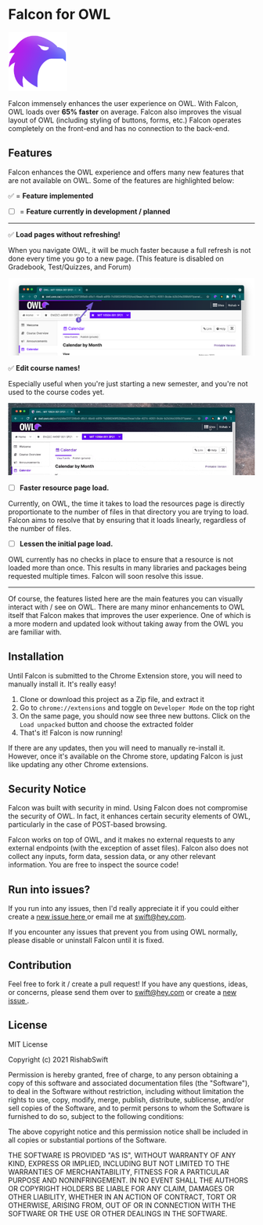 # Falcon for OWL

<img width="120" src="assets/images/falcon-hd.png"></img>

Falcon immensely enhances the user experience on OWL. With Falcon, OWL loads over **65% faster** on average. Falcon also improves the visual layout of OWL (including styling of buttons, forms, etc.) Falcon operates completely on the front-end and has no connection to the back-end.

## Features
Falcon enhances the OWL experience and offers many new features that are not available on OWL. Some of the features are highlighted below:

:white_check_mark: = **Feature implemented**
- [ ] = **Feature currently in development / planned**

-----


:white_check_mark: **Load pages without refreshing!**

When you navigate OWL, it will be much faster because a full refresh is not done every time you go to a new page. (This feature is disabled on Gradebook, Test/Quizzes, and Forum)

<img src="/assets/images/pjax-requests.png"/>

:white_check_mark: **Edit course names!**

Especially useful when you're just starting a new semester, and you're not used to the course codes yet.

<img src="/assets/images/change-name.gif"/>

- [ ] **Faster resource page load.**


Currently, on OWL, the time it takes to load the resources page is directly proportionate to the number of files in that directory you are trying to load. Falcon aims to resolve that by ensuring that it loads linearly, regardless of the number of files.


- [ ] **Lessen the initial page load.**

OWL currently has no checks in place to ensure that a resource is not loaded more than once. This results in many libraries and packages being requested multiple times. Falcon will soon resolve this issue.

----

Of course, the features listed here are the main features you can visually interact with / see on OWL. There are many minor enhancements to OWL itself that Falcon makes that improves the user experience. One of which is a more modern and updated look without taking away from the OWL you are familiar with.

## Installation
Until Falcon is submitted to the Chrome Extension store, you will need to manually install it. It's really easy!

1. Clone or download this project as a Zip file, and extract it
2. Go to `chrome://extensions` and toggle on `Developer Mode` on the top right
3. On the same page, you should now see three new buttons. Click on the `Load unpacked` button and choose the extracted folder
4. That's it! Falcon is now running!

If there are any updates, then you will need to manually re-install it. However, once it's available on the Chrome store, updating Falcon is just like updating any other Chrome extensions.

## Security Notice
Falcon was built with security in mind. Using Falcon does not compromise the security of OWL. In fact, it enhances certain security elements of OWL, particularly in the case of POST-based browsing.

Falcon works on top of OWL, and it makes no external requests to any external endpoints (with the exception of asset files). Falcon also does not collect any inputs, form data, session data, or any other relevant information. You are free to inspect the source code!


## Run into issues?
If you run into any issues, then I'd really appreciate it if you could either create a <a href=""> new issue here </a> or email me at swift@hey.com.

If you encounter any issues that prevent you from using OWL normally, please disable or uninstall Falcon until it is fixed.


## Contribution
Feel free to fork it / create a pull request! If you have any questions, ideas, or concerns, please send them over to swift@hey.com or create a <a href=""> new issue </a>.


## License

MIT License

Copyright (c) 2021 RishabSwift

Permission is hereby granted, free of charge, to any person obtaining a copy
of this software and associated documentation files (the "Software"), to deal
in the Software without restriction, including without limitation the rights
to use, copy, modify, merge, publish, distribute, sublicense, and/or sell
copies of the Software, and to permit persons to whom the Software is
furnished to do so, subject to the following conditions:

The above copyright notice and this permission notice shall be included in all
copies or substantial portions of the Software.

THE SOFTWARE IS PROVIDED "AS IS", WITHOUT WARRANTY OF ANY KIND, EXPRESS OR
IMPLIED, INCLUDING BUT NOT LIMITED TO THE WARRANTIES OF MERCHANTABILITY,
FITNESS FOR A PARTICULAR PURPOSE AND NONINFRINGEMENT. IN NO EVENT SHALL THE
AUTHORS OR COPYRIGHT HOLDERS BE LIABLE FOR ANY CLAIM, DAMAGES OR OTHER
LIABILITY, WHETHER IN AN ACTION OF CONTRACT, TORT OR OTHERWISE, ARISING FROM,
OUT OF OR IN CONNECTION WITH THE SOFTWARE OR THE USE OR OTHER DEALINGS IN THE
SOFTWARE.
